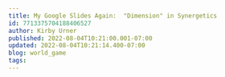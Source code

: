 ```yaml
---
title: My Google Slides Again:  "Dimension" in Synergetics
id: 7713375704188406527
author: Kirby Urner
published: 2022-08-04T10:21:00.001-07:00
updated: 2022-08-04T10:21:14.400-07:00
blog: world_game
tags: 
---
```


